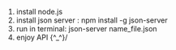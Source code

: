 1. install node.js
2. install json server : npm install -g json-server
3. run in terminal: json-server name_file.json
4. enjoy API   \{^_^}/ 